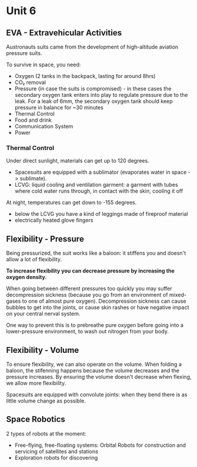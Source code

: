 # Unit 6

## EVA - Extravehicular Activities

Austronauts suits came from the development of high-altitude aviation pressure suits.

To survive in space, you need:

- Oxygen (2 tanks in the backpack, lasting for around 8hrs)
- CO₂ removal
- Pressure (in case the suits is compromised) - in these cases the secondary oxygen tank enters into play to regulate pressure due to the leak. For a leak of 6mm, the secondary oxygen tank should keep pressure in balance for ~30 minutes
- Thermal Control
- Food and drink
- Communication System
- Power

### Thermal Control

Under direct sunlight, materials can get up to 120 degrees.

- Spacesuits are equipped with a sublimator (evaporates water in space -> sublimate).
- LCVG: liquid cooling and ventilation garment: a garment with tubes where cold water runs through, in contact with the skin, cooling it off

At night, temperatures can get down to -155 degrees.

- below the LCVG you have a kind of leggings made of fireproof material
- electrically heated glove fingers

## Flexibility - Pressure

Being pressurized, the suit works like a baloon: it stiffens you and doesn't allow a lot of flexibility.

**To increase flexibility you can decrease pressure by increasing the oxygen density.**

When going between different pressures too quickly you may suffer decompression sickness (because you go from an environment of mixed-gases to one of almost pure oxygen). Decompression sickness can cause bubbles to get into the joints, or cause skin rashes or have negative impact on your central nerval system.

One way to prevent this is to prebreathe pure oxygen before going into a lower-pressure environment, to wash out nitrogen from your body.

## Flexibility - Volume

To ensure flexibility, we can also operate on the volume. When folding a baloon, the stifenning happens because the volume decreases and the pressure increases. By ensuring the volume doesn't decrease when flexing, we allow more flexibility.

Spacesuits are equipped with convolute joints: when they bend there is as little volume change as possible.

## Space Robotics

2 types of robots at the moment:
- Free-flying, free-floating systems: Orbital Robots for construction and servicing of satellites and stations
- Exploration robots for discovering
